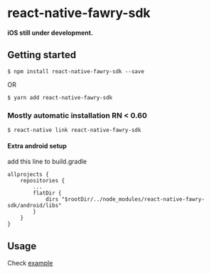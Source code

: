 # react-native-fawry-sdk

**iOS still under development.**

## Getting started

`$ npm install react-native-fawry-sdk --save`

OR

`$ yarn add react-native-fawry-sdk`

### Mostly automatic installation RN < 0.60

`$ react-native link react-native-fawry-sdk`

#### Extra android setup

add this line to build.gradle

```
allprojects {
    repositories {
        ...
        flatDir {
            dirs "$rootDir/../node_modules/react-native-fawry-sdk/android/libs"
        }
    }
}
```

## Usage

Check [example](https://github.com/MahmoudAliIbrahim/react-native-fawry-sdk/tree/main/example)
